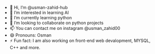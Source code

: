 - 👋 Hi, I’m @usman-zahid-hub
- 👀 I’m interested in learning AI
- 🌱 I’m currently learning python
- 💞️ I’m looking to collaborate on python projects
- 📫 You can contact me on instagram @usman_zahid00
- 😄 Pronouns: Osman
- ⚡ Fun fact: I am also working on front-end web devalopment, MYSQL, C++ and more.

<!---
usman-zahid-hub/usman-zahid-hub is a ✨ special ✨ repository because its `README.md` (this file) appears on your GitHub profile.
You can click the Preview link to take a look at your changes.
--->
